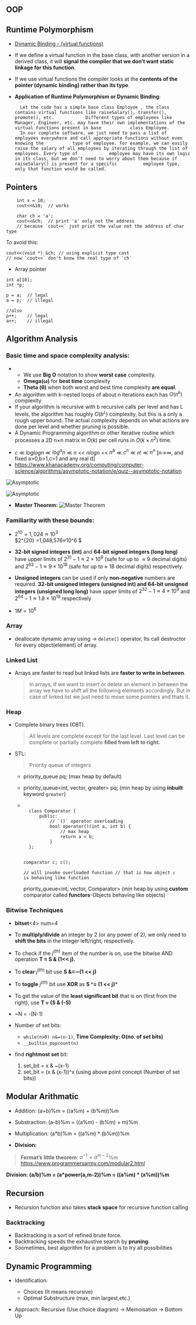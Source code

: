 ## OOP
	
## Runtime Polymorphism

- [Dynamic Binding - (virtual functions)](https://www.geeksforgeeks.org/virtual-functions-and-runtime-polymorphism-in-c-set-1-introduction/)

- If we define a virtual function in the base class, with another version in a derived class, it will **signal the compiler that we don’t want static linkage for this function**.
- If we use virtual functions the compiler looks at the **contents of the pointer (dynamic binding) rather than its type**.
	
- __Application of Runtime Polymorphism or Dynamic Binding__:

		Let the code has a simple base class Employee , the class contains virtual functions like raiseSalary(), transfer(), promote(), etc. 		    Different types of employees like Manager, Engineer, etc. may have their own implementations of the virtual functions present in base 			class Employee. 
		In our complete software, we just need to pass a list of employees everywhere and call appropriate functions without even knowing the 			type of employee. For example, we can easily raise the salary of all employees by iterating through the list of employees. Every type of 			employee may have its own logic in its class, but we don’t need to worry about them because if raiseSalary() is present for a specific 			employee type, only that function would be called.

	
	
## Pointers

```
	int x = 10;
	cout<<&10;	// works
	
	char ch = 'a';
	cout<<&ch;	// print 'a' only not the address 
	// because `cout<<` just print the value not the address of char type   
```
To avoid this:
```
cout<<(void *) &ch;	// using explicit type cast
// now `cout<<` don't know the real type of `ch`
```

- Array pointer
```
int a[10];
int *p;

p = a;	// legal
a = p;	// illegal

//also
p++;	// legal
a++;	// illegal
```


## Algorithm Analysis

### Basic time and space complexity analysis:

*  - We use **Big O** notation to show **worst case** complexity.
   - **Omega(&omega;)** for **best time** complexity
   - **Theta (&theta;)** when both worst and best time complexity **are equal**.
*  An algorithm with k-nested loops of about n iterations each has $O(n^k)$ complexity
*  If your algorithm is recursive with b recursive calls per level and has L levels, the algorithm has roughly $O(b^L)$ complexity, but this is a only a rough upper bound. The actual complexity depends on what actions are done per level and whether pruning is possible. 
*  A Dynamic Programming algorithm or other iterative routine which processes a 2D n×n matrix in $O(k)$ per cell runs in $O(k ×n^2)$ time.

- $c$ ≪ $loglogn$ ≪ $log^an$ ≪ $n$ << $nlogn$ << $n^b$ ≪ $c^n$ ≪ $n!$ ≪ $n^n$     [n→∞, and fixed a>0,b>1,c>1 and any real d]
- https://www.khanacademy.org/computing/computer-science/algorithms/asymptotic-notation/e/quiz--asymptotic-notation

![Asymptotic](Asymptotic.jpeg)

![Asymptotic](asymptotic2.png)

* **Master Theorem:** 
![Master Theorem](master_theorem.png)


### Familiarity with these bounds: 

* $2^{10} =1,024≈10^3$ <br>
  $2^{20} =1,048,576≈10^6 $

* **32-bit signed integers (int)** and **64-bit signed integers (long long)** have upper limits of $2^{31}−1 ≈2×10^9$ (safe for up to $\approx9$ decimal digits) and $2^{63}−1 \approx 9×10^{18}$ (safe for up to $\approx$ 18 decimal digits) respectively. 

*  **Unsigned integers** can be used if only **non-negative** numbers are required. **32-bit unsigned integers (unsigned int) and 64-bit unsigned integers (unsigned long long)** have upper limits of $2^{32}−1 ≈4×10^9$ and $2^{64}−1 \approx 1.8×10^{19}$ respectively

* $1M = 10^6$


### Array

* deallocate dynamic array using -> `delete[]` operator, Its call destructor for every object(element) of array. 

### Linked List

* Arrays are faster to read but linked lists are **faster to write in between**.
  > In arrays, If we want to insert or delete an element in between the array we have to shift all the following elements accordingly.
  But in case of linked list we just need to move some pointers and thats it.



### Heap

* Complete binary trees (CBT).
  > All levels are complete except for the last level.
    Last level can be complete or partially complete **filled from left to right.**

* STL:
	> Priority queue of integers
	- priority_queue<int> pq; 							 (max heap by default)
	- priority_queue<int, vector<int>, greater<int>> pq; (min heap by using **inbuilt** keyword `greater`)
	- <code>
		class Comparator {
			public:
				// `()` operator overloading
				bool operator()(int a, int b) {
					// max heap
					return a < b;
				}
		};
		
		comparator c;
		c();	
		// will invoke overloaded function
		// that is how object `c` is behaving like function
	  </code>
	
	  priority_queue<int, vector<int>, Comparator>		(min heap by using **custom** comparator called **functors**-Objects behaving like objects)
	  
	  
	
### Bitwise Techniques

* **bitset**<4> num=4

*  To **multiply/divide** an integer by 2 (or any power of 2), we only need to **shift the bits** in the integer left/right, respectively.

* To check if the $j^(th)$ item of the number is on, use the bitwise AND operation **T = S & (1<< j).**

*  To **clear** $j^(th)$ bit use **S &=∼(1 << j)**

* To **toggle** $j^(th)$ bit use **XOR** as **S ^= (1 << j)*** 

* To get the value of the  **least signiﬁcant bit** that is on (ﬁrst from the right), use **T = (S & (-S)**

* ~N = -(N-1)

* Number of set bits:<br/> 
    * `while(n>0) n&=(n-1)`, **Time Complexity: O(no. of set bits)**
    * `__builtin_popcount(n)`

* find **rightmost set** bit: 
	1) set_bit = x & ~(x-1) 
	2) set_bit = (x & (x-1))^x	(using above point concept (Number of set bits))
	
## Modular Arithmatic

* Addition: (a+b)%m = ((a%m) + (b%m))%m
* Substraction: (a-b)%m = ((a%m) - (b%m) + m)%m
* Multiplication: (a*b)%m = ((a%m) * (b%m))%m

* **Division:** <br>
> **Fermat’s little theorem**: $a^{-1} = a^{m-2}$%m <br>
> https://www.programmersarmy.com/modular2.html

**Division: (a/b)%m = (a*power(a,m-2))%m = ((a%m) * (x%m))%m**

## Recursion

* Recursion function also takes **stack space** for recursive function calling 
### Backtracking

* Backtracking is a sort of refined brute force.
* Backtracking speeds the exhaustive search by **pruning**.
* Soometimes, best algorithm for a problem is to try all possibilities

## Dynamic Programming

- Identification: 
    - Choices (It means recursive)
    - Optimal Substructure (max, min largest,etc.)

- Approach: Recursive (Use choice diagram) -> Memoisation -> Bottom Up




